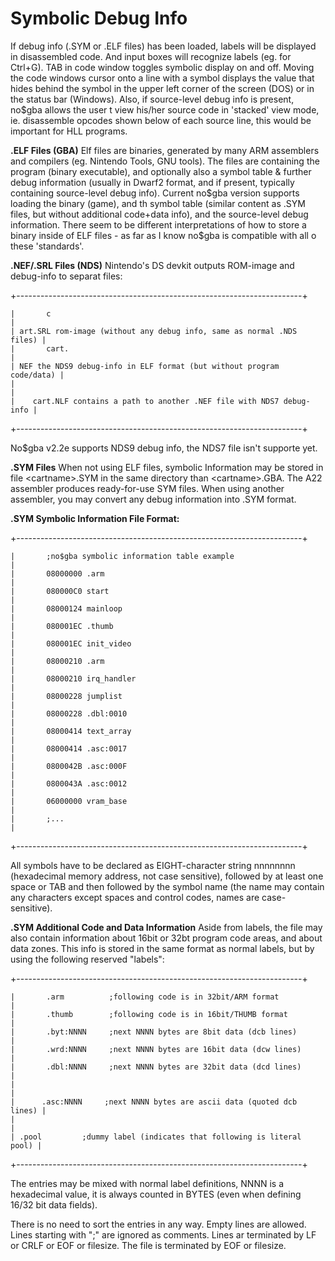 # Symbolic Debug Info


If debug info (.SYM or .ELF files) has been loaded, labels will be
displayed in disassembled code. And input boxes will recognize labels
(eg. for Ctrl+G). TAB in code window toggles symbolic display on and
off. Moving the code windows cursor onto a line with a symbol displays
the value that hides behind the symbol in the upper left corner of the
screen (DOS) or in the status bar (Windows).
Also, if source-level debug info is present, no\$gba allows the user t
view his/her source code in \'stacked\' view mode, ie. disassemble
opcodes shown below of each source line, this would be important for HLL
programs.

**.ELF Files (GBA)**
Elf files are binaries, generated by many ARM assemblers and compilers
(eg. Nintendo Tools, GNU tools). The files are containing the program
(binary executable), and optionally also a symbol table & further debug
information (usually in Dwarf2 format, and if present, typically
containing source-level debug info).
Current no\$gba version supports loading the binary (game), and th
symbol table (similar content as .SYM files, but without additional
code+data info), and the source-level debug information.
There seem to be different interpretations of how to store a binary
inside of ELF files - as far as I know no\$gba is compatible with all o
these \'standards\'.

**.NEF/.SRL Files (NDS)**
Nintendo\'s DS devkit outputs ROM-image and debug-info to separat
files:

+-----------------------------------------------------------------------+
```
|       c                                                               |
| art.SRL rom-image (without any debug info, same as normal .NDS files) |
|       cart.                                                           |
| NEF the NDS9 debug-info in ELF format (but without program code/data) |
|                                                                       |
|    cart.NLF contains a path to another .NEF file with NDS7 debug-info |
```
+-----------------------------------------------------------------------+

No\$gba v2.2e supports NDS9 debug info, the NDS7 file isn\'t supporte
yet.

**.SYM Files**
When not using ELF files, symbolic Information may be stored in file
\<cartname\>.SYM in the same directory than \<cartname\>.GBA. The A22
assembler produces ready-for-use SYM files. When using another
assembler, you may convert any debug information into .SYM format.

**.SYM Symbolic Information File Format:**

+-----------------------------------------------------------------------+
```
|       ;no$gba symbolic information table example                      |
|       08000000 .arm                                                   |
|       080000C0 start                                                  |
|       08000124 mainloop                                               |
|       080001EC .thumb                                                 |
|       080001EC init_video                                             |
|       08000210 .arm                                                   |
|       08000210 irq_handler                                            |
|       08000228 jumplist                                               |
|       08000228 .dbl:0010                                              |
|       08000414 text_array                                             |
|       08000414 .asc:0017                                              |
|       0800042B .asc:000F                                              |
|       0800043A .asc:0012                                              |
|       06000000 vram_base                                              |
|       ;...                                                            |
```
+-----------------------------------------------------------------------+


All symbols have to be declared as EIGHT-character string nnnnnnnn
(hexadecimal memory address, not case sensitive), followed by at least
one space or TAB and then followed by the symbol name (the name may
contain any characters except spaces and control codes, names are
case-sensitive).

**.SYM Additional Code and Data Information**
Aside from labels, the file may also contain information about 16bit or
32bt program code areas, and about data zones. This info is stored in
the same format as normal labels, but by using the following reserved
\"labels\":

+-----------------------------------------------------------------------+
```
|       .arm          ;following code is in 32bit/ARM format            |
|       .thumb        ;following code is in 16bit/THUMB format          |
|       .byt:NNNN     ;next NNNN bytes are 8bit data (dcb lines)        |
|       .wrd:NNNN     ;next NNNN bytes are 16bit data (dcw lines)       |
|       .dbl:NNNN     ;next NNNN bytes are 32bit data (dcd lines)       |
|                                                                       |
|      .asc:NNNN     ;next NNNN bytes are ascii data (quoted dcb lines) |
|                                                                       |
| .pool         ;dummy label (indicates that following is literal pool) |
```
+-----------------------------------------------------------------------+

The entries may be mixed with normal label definitions, NNNN is a
hexadecimal value, it is always counted in BYTES (even when defining
16/32 bit data fields).

There is no need to sort the entries in any way. Empty lines are
allowed. Lines starting with \";\" are ignored as comments. Lines ar
terminated by LF or CRLF or EOF or filesize. The file is terminated by
EOF or filesize.



